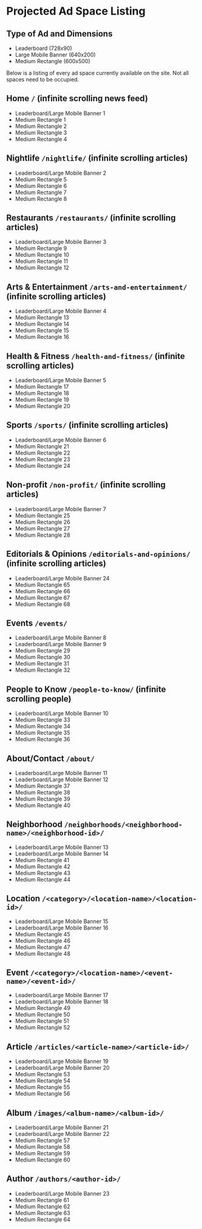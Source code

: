 # Projected Ad Space Listing

## Type of Ad and Dimensions
- Leaderboard (728x90)
- Large Mobile Banner (640x200)
- Medium Rectangle (600x500)

Below is a listing of every ad space currently available on the site. Not all spaces need to be occupied.

## Home `/` (infinite scrolling news feed)
- Leaderboard/Large Mobile Banner 1
- Medium Rectangle 1
- Medium Rectangle 2
- Medium Rectangle 3
- Medium Rectangle 4

## Nightlife `/nightlife/` (infinite scrolling articles)
- Leaderboard/Large Mobile Banner 2
- Medium Rectangle 5
- Medium Rectangle 6
- Medium Rectangle 7
- Medium Rectangle 8

## Restaurants `/restaurants/` (infinite scrolling articles)
- Leaderboard/Large Mobile Banner 3
- Medium Rectangle 9
- Medium Rectangle 10
- Medium Rectangle 11
- Medium Rectangle 12

## Arts & Entertainment `/arts-and-entertainment/` (infinite scrolling articles)
- Leaderboard/Large Mobile Banner 4
- Medium Rectangle 13
- Medium Rectangle 14
- Medium Rectangle 15
- Medium Rectangle 16

## Health & Fitness `/health-and-fitness/` (infinite scrolling articles)
- Leaderboard/Large Mobile Banner 5
- Medium Rectangle 17
- Medium Rectangle 18
- Medium Rectangle 19
- Medium Rectangle 20

## Sports `/sports/` (infinite scrolling articles)
- Leaderboard/Large Mobile Banner 6
- Medium Rectangle 21
- Medium Rectangle 22
- Medium Rectangle 23
- Medium Rectangle 24

## Non-profit `/non-profit/` (infinite scrolling articles)
- Leaderboard/Large Mobile Banner 7
- Medium Rectangle 25
- Medium Rectangle 26
- Medium Rectangle 27
- Medium Rectangle 28

## Editorials & Opinions `/editorials-and-opinions/` (infinite scrolling articles)
- Leaderboard/Large Mobile Banner 24
- Medium Rectangle 65
- Medium Rectangle 66
- Medium Rectangle 67
- Medium Rectangle 68

## Events `/events/`
- Leaderboard/Large Mobile Banner 8
- Leaderboard/Large Mobile Banner 9
- Medium Rectangle 29
- Medium Rectangle 30
- Medium Rectangle 31
- Medium Rectangle 32

## People to Know `/people-to-know/` (infinite scrolling people)
- Leaderboard/Large Mobile Banner 10
- Medium Rectangle 33
- Medium Rectangle 34
- Medium Rectangle 35
- Medium Rectangle 36

## About/Contact `/about/`
- Leaderboard/Large Mobile Banner 11
- Leaderboard/Large Mobile Banner 12
- Medium Rectangle 37
- Medium Rectangle 38
- Medium Rectangle 39
- Medium Rectangle 40

## Neighborhood `/neighborhoods/<neighborhood-name>/<neighborhood-id>/`
- Leaderboard/Large Mobile Banner 13
- Leaderboard/Large Mobile Banner 14
- Medium Rectangle 41
- Medium Rectangle 42
- Medium Rectangle 43
- Medium Rectangle 44

## Location `/<category>/<location-name>/<location-id>/`
- Leaderboard/Large Mobile Banner 15
- Leaderboard/Large Mobile Banner 16
- Medium Rectangle 45
- Medium Rectangle 46
- Medium Rectangle 47
- Medium Rectangle 48

## Event `/<category>/<location-name>/<event-name>/<event-id>/`
- Leaderboard/Large Mobile Banner 17
- Leaderboard/Large Mobile Banner 18
- Medium Rectangle 49
- Medium Rectangle 50
- Medium Rectangle 51
- Medium Rectangle 52

## Article `/articles/<article-name>/<article-id>/`
- Leaderboard/Large Mobile Banner 19
- Leaderboard/Large Mobile Banner 20
- Medium Rectangle 53
- Medium Rectangle 54
- Medium Rectangle 55
- Medium Rectangle 56

## Album `/images/<album-name>/<album-id>/`
- Leaderboard/Large Mobile Banner 21
- Leaderboard/Large Mobile Banner 22
- Medium Rectangle 57
- Medium Rectangle 58
- Medium Rectangle 59
- Medium Rectangle 60

## Author `/authors/<author-id>/`
- Leaderboard/Large Mobile Banner 23
- Medium Rectangle 61
- Medium Rectangle 62
- Medium Rectangle 63
- Medium Rectangle 64
